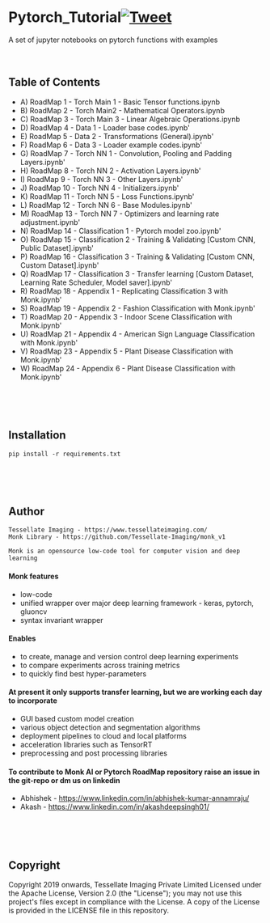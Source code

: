 # Pytorch_Tutorial[![Tweet](https://img.shields.io/twitter/url/https/github.com/tterb/hyde.svg?style=social)](http://twitter.com/share?text=Check%20out%20Monk:%20An%20Open%20Source%20Unified%20Wrapper%20for%20Computer%20Vision&url=https://github.com/Tessellate-Imaging/monk_v1&hashtags=MonkAI,OpenSource,Notebooks,DeepLearning,Tutorial,Pytorch,Python)
A set of jupyter notebooks on pytorch functions with examples
<br />
<br />
<br />


## Table of Contents
- A) RoadMap 1 - Torch Main 1 - Basic Tensor functions.ipynb
- B) RoadMap 2 - Torch Main2 - Mathematical Operators.ipynb
- C) RoadMap 3 - Torch Main 3 - Linear Algebraic Operations.ipynb
- D) RoadMap 4 - Data 1 - Loader base codes.ipynb'
- E) RoadMap 5 - Data 2 - Transformations (General).ipynb'
- F) RoadMap 6 - Data 3 - Loader example codes.ipynb'
- G) RoadMap 7 - Torch NN 1 - Convolution, Pooling and Padding Layers.ipynb'
- H) RoadMap 8 - Torch NN 2 - Activation Layers.ipynb'
- I) RoadMap 9 - Torch NN 3 - Other Layers.ipynb'
- J) RoadMap 10 - Torch NN 4 - Initializers.ipynb'
- K) RoadMap 11 - Torch NN 5 - Loss Functions.ipynb'
- L) RoadMap 12 - Torch NN 6 - Base Modules.ipynb'
- M) RoadMap 13 - Torch NN 7 - Optimizers and learning rate adjustment.ipynb'
- N) RoadMap 14 - Classification 1 - Pytorch model zoo.ipynb'
- O) RoadMap 15 - Classification 2 - Training & Validating [Custom CNN, Public Dataset].ipynb'
- P) RoadMap 16 - Classification 3 - Training & Validating [Custom CNN, Custom Dataset].ipynb'
- Q) RoadMap 17 - Classification 3 - Transfer learning [Custom Dataset, Learning Rate Scheduler, Model saver].ipynb'
- R) RoadMap 18 - Appendix 1 - Replicating Classification 3 with Monk.ipynb'
- S) RoadMap 19 - Appendix 2 - Fashion Classification with Monk.ipynb'
- T) RoadMap 20 - Appendix 3 - Indoor Scene Classification with Monk.ipynb'
- U) RoadMap 21 - Appendix 4 - American Sign Language Classification with Monk.ipynb'
- V) RoadMap 23 - Appendix 5 - Plant Disease Classification with Monk.ipynb'
- W) RoadMap 24 - Appendix 6 - Plant Disease Classification with Monk.ipynb'
<br />
<br />
<br />



## Installation
```
pip install -r requirements.txt
```
<br />
<br />
<br />


## Author
    Tessellate Imaging - https://www.tessellateimaging.com/
    Monk Library - https://github.com/Tessellate-Imaging/monk_v1

    Monk is an opensource low-code tool for computer vision and deep learning

#### Monk features
- low-code
- unified wrapper over major deep learning framework - keras, pytorch, gluoncv
- syntax invariant wrapper


#### Enables
- to create, manage and version control deep learning experiments
- to compare experiments across training metrics
- to quickly find best hyper-parameters


#### At present it only supports transfer learning, but we are working each day to incorporate
- GUI based custom model creation
- various object detection and segmentation algorithms
- deployment pipelines to cloud and local platforms
- acceleration libraries such as TensorRT
- preprocessing and post processing libraries

#### To contribute to Monk AI or Pytorch RoadMap repository raise an issue in the git-repo or dm us on linkedin 
 - Abhishek - https://www.linkedin.com/in/abhishek-kumar-annamraju/
 - Akash - https://www.linkedin.com/in/akashdeepsingh01/
<br />
<br />
<br />

## Copyright

Copyright 2019 onwards, Tessellate Imaging Private Limited Licensed under the Apache License, Version 2.0 (the "License"); you may not use this project's files except in compliance with the License. A copy of the License is provided in the LICENSE file in this repository.
